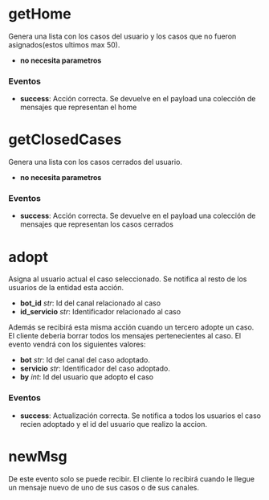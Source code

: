 # getHome

Genera una lista con los casos del usuario y los casos que no fueron asignados(estos ultimos max 50).

- **no necesita parametros**

### Eventos

- **success**: Acción correcta. Se devuelve en el payload una colección de mensajes que representan el home

# getClosedCases

Genera una lista con los casos cerrados del usuario.

- **no necesita parametros**

### Eventos

- **success**: Acción correcta. Se devuelve en el payload una colección de mensajes que representan los casos cerrados

# adopt

Asigna al usuario actual el caso seleccionado. Se notifica al resto de los usuarios de la entidad esta acción.

- **bot_id** _str_: Id del canal relacionado al caso
- **id_servicio** _str_: Identificador relacionado al caso

Además se recibirá esta misma acción cuando un tercero adopte un caso. El cliente deberia borrar todos los mensajes pertenecientes al caso. El evento vendrá con los siguientes valores:

- **bot** _str_: Id del canal del caso adoptado.
- **servicio** _str_: Identificador del caso adoptado.
- **by** _int_: Id del usuario que adopto el caso

### Eventos

- **success**: Actualización correcta. Se notifica a todos los usuarios el caso recien adoptado y el id del usuario que realizo la accion.

# newMsg

De este evento solo se puede recibir. El cliente lo recibirá cuando le llegue un mensaje nuevo de uno de sus casos o de sus canales.
